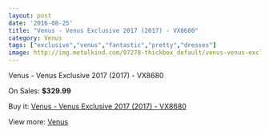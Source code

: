 ```yaml
---
layout: post
date: '2016-08-25'
title: "Venus - Venus Exclusive 2017 (2017) - VX8680"
category: Venus
tags: ["exclusive","venus","fantastic","pretty","dresses"]
image: http://img.metalkind.com/97278-thickbox_default/venus-venus-exclusive-2017-2017-vx8680.jpg
---
```

Venus - Venus Exclusive 2017 (2017) - VX8680

On Sales: **$329.99**
<a href="https://www.metalkind.com/en/venus/22592-venus-venus-exclusive-2017-2017-vx8680.html"><amp-img layout="responsive" width="600" height="600" src="//img.metalkind.com/97278-thickbox_default/venus-venus-exclusive-2017-2017-vx8680.jpg" alt="Venus - Venus Exclusive 2017 (2017) - VX8680 0" /></a>
<a href="https://www.metalkind.com/en/venus/22592-venus-venus-exclusive-2017-2017-vx8680.html"><amp-img layout="responsive" width="600" height="600" src="//img.metalkind.com/97279-thickbox_default/venus-venus-exclusive-2017-2017-vx8680.jpg" alt="Venus - Venus Exclusive 2017 (2017) - VX8680 1" /></a>
<a href="https://www.metalkind.com/en/venus/22592-venus-venus-exclusive-2017-2017-vx8680.html"><amp-img layout="responsive" width="600" height="600" src="//img.metalkind.com/97280-thickbox_default/venus-venus-exclusive-2017-2017-vx8680.jpg" alt="Venus - Venus Exclusive 2017 (2017) - VX8680 2" /></a>
<a href="https://www.metalkind.com/en/venus/22592-venus-venus-exclusive-2017-2017-vx8680.html"><amp-img layout="responsive" width="600" height="600" src="//img.metalkind.com/97281-thickbox_default/venus-venus-exclusive-2017-2017-vx8680.jpg" alt="Venus - Venus Exclusive 2017 (2017) - VX8680 3" /></a>
<a href="https://www.metalkind.com/en/venus/22592-venus-venus-exclusive-2017-2017-vx8680.html"><amp-img layout="responsive" width="600" height="600" src="//img.metalkind.com/97282-thickbox_default/venus-venus-exclusive-2017-2017-vx8680.jpg" alt="Venus - Venus Exclusive 2017 (2017) - VX8680 4" /></a>

Buy it: [Venus - Venus Exclusive 2017 (2017) - VX8680](https://www.metalkind.com/en/venus/22592-venus-venus-exclusive-2017-2017-vx8680.html "Venus - Venus Exclusive 2017 (2017) - VX8680")

View more: [Venus](https://www.metalkind.com/en/112-venus "Venus")